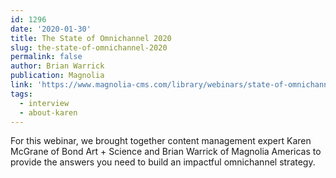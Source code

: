 ```yaml
---
id: 1296
date: '2020-01-30'
title: The State of Omnichannel 2020
slug: the-state-of-omnichannel-2020
permalink: false
author: Brian Warrick
publication: Magnolia
link: 'https://www.magnolia-cms.com/library/webinars/state-of-omnichannel-2020.html'
tags:
  - interview
  - about-karen
---
```

For this webinar, we brought together content management expert Karen McGrane of Bond Art + Science and Brian Warrick of Magnolia Americas to provide the answers you need to build an impactful omnichannel strategy.
